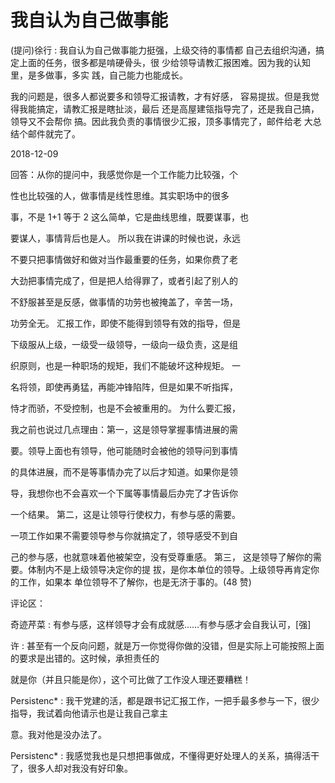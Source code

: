 # 我自认为自己做事能

(提问)徐行 : 我自认为自己做事能力挺强，上级交待的事情都 自己去组织沟通，搞定上面的任务，很多都是啃硬骨头，很 少给领导请教汇报困难。因为我的认知里，是多做事，多实 践，自己能力也能成长。

我的问题是，很多人都说要多和领导汇报请教，才有好感， 容易提拔。但是我觉得我能搞定，请教汇报是瞎扯淡，最后 还是高屋建瓴指导完了，还是我自己搞，领导又不会帮你 搞。因此我负责的事情很少汇报，顶多事情完了，邮件给老 大总结个邮件就完了。

2018-12-09

回答：从你的提问中，我感觉你是一个工作能力比较强，个

性也比较强的人，做事情是线性思维。其实职场中的很多

事，不是 1+1 等于 2 这么简单，它是曲线思维，既要谋事，也

要谋人，事情背后也是人。 所以我在讲课的时候也说，永远

不要只把事情做好和做对当作最重要的任务，如果你费了老

大劲把事情完成了，但是把人给得罪了，或者引起了别人的

不舒服甚至是反感，做事情的功劳也被掩盖了，辛苦一场，

功劳全无。 汇报工作，即使不能得到领导有效的指导，但是

下级服从上级，一级受一级领导，一级向一级负责，这是组

织原则，也是一种职场的规矩，我们不能破坏这种规矩。 一

名将领，即使再勇猛，再能冲锋陷阵，但是如果不听指挥，

恃才而骄，不受控制，也是不会被重用的。 为什么要汇报，

我之前也说过几点理由：第一，这是领导掌握事情进展的需

要。领导上面也有领导，他可能随时会被他的领导问到事情

的具体进展，而不是等事情办完了以后才知道。如果你是领

导，我想你也不会喜欢一个下属等事情最后办完了才告诉你

一个结果。 第二，这是让领导行使权力，有参与感的需要。

一项工作如果不需要领导参与你就搞定了，领导感受不到自

己的参与感，也就意味着他被架空，没有受尊重感。 第三， 这是领导了解你的需要。体制内不是上级领导决定你的提 拔，是你本单位的领导。上级领导再肯定你的工作，如果本 单位领导不了解你，也是无济于事的。(48 赞)

评论区：

奇迹芹菜 : 有参与感，这样领导才会有成就感……有参与感才会自我认可，[强]

许 : 甚至有一个反向问题，就是万一你觉得你做的没错，但是实际上可能按照上面的要求是出错的。这时候，承担责任的

就是你（并且只能是你），这个可比做了工作没人理还要糟糕！

Persistenc* : 我干党建的活，都是跟书记汇报工作，一把手最多参与一下，很少指导，我试着向他请示也是让我自己拿主

意。我对他是没办法了。

Persistenc* : 我感觉我也是只想把事做成，不懂得更好处理人的关系，搞得活干了，很多人却对我没有好印象。